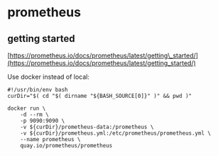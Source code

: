 # prometheus

## getting started

[https://prometheus.io/docs/prometheus/latest/getting\_started/](https://prometheus.io/docs/prometheus/latest/getting_started/)

Use docker instead of local:

```
#!/usr/bin/env bash
curDir="$( cd "$( dirname "${BASH_SOURCE[0]}" )" && pwd )"

docker run \
    -d --rm \
    -p 9090:9090 \
    -v ${curDir}/prometheus-data:/prometheus \
    -v ${curDir}/prometheus.yml:/etc/prometheus/prometheus.yml \
    --name prometheus \
    quay.io/prometheus/prometheus
```



